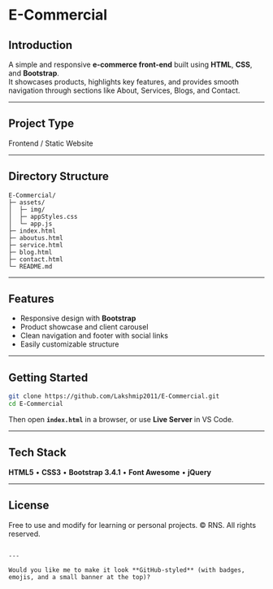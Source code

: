 # E-Commercial

## Introduction
A simple and responsive **e-commerce front-end** built using **HTML**, **CSS**, and **Bootstrap**.  
It showcases products, highlights key features, and provides smooth navigation through sections like About, Services, Blogs, and Contact.

---

## Project Type
Frontend / Static Website

---

## Directory Structure
```
E-Commercial/
├─ assets/
│  ├─ img/
│  ├─ appStyles.css
│  └─ app.js
├─ index.html
├─ aboutus.html
├─ service.html
├─ blog.html
├─ contact.html
└─ README.md

````

---

## Features
- Responsive design with **Bootstrap**
- Product showcase and client carousel
- Clean navigation and footer with social links
- Easily customizable structure

---

## Getting Started
```bash
git clone https://github.com/Lakshmip2011/E-Commercial.git
cd E-Commercial
````

Then open **`index.html`** in a browser, or use **Live Server** in VS Code.

---

## Tech Stack

**HTML5** • **CSS3** • **Bootstrap 3.4.1** • **Font Awesome** • **jQuery**

---

## License

Free to use and modify for learning or personal projects.
© RNS. All rights reserved.

```

---

Would you like me to make it look **GitHub-styled** (with badges, emojis, and a small banner at the top)?
```
